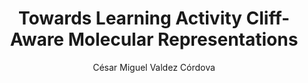 ---
paperId: 22
author: César Miguel Valdez Córdova
publicationauthor: Valdez Córdova, C. M.    
title: Towards Learning Activity Cliff-Aware Molecular Representations
pdf: Cesar_Valdez.pdf
poster: --
pitch: --
type: Poster
topic: Activity Cliff
subtopic: MLP
link: https://doi.org/10.52591/lxai202407274
conference: icml
year: 2024
tags: icml-2024
location: Vienna, Austria
---